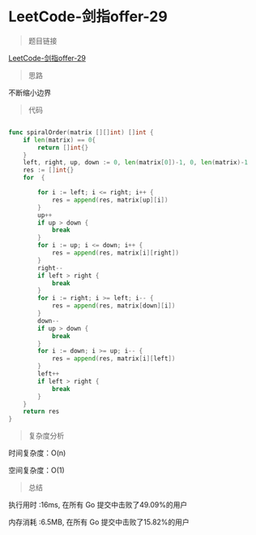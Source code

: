 # LeetCode-剑指offer-29

>题目链接

[LeetCode-剑指offer-29](https://leetcode-cn.com/problems/shun-shi-zhen-da-yin-ju-zhen-lcof/)

> 思路

不断缩小边界

>代码

```go

func spiralOrder(matrix [][]int) []int {
    if len(matrix) == 0{
        return []int{}
    }
    left, right, up, down := 0, len(matrix[0])-1, 0, len(matrix)-1
    res := []int{}
    for  {

        for i := left; i <= right; i++ {
            res = append(res, matrix[up][i])
        }
        up++
        if up > down {
            break
        }
        for i := up; i <= down; i++ {
            res = append(res, matrix[i][right])
        }
        right--
        if left > right {
            break
        }
        for i := right; i >= left; i-- {
            res = append(res, matrix[down][i])
        }
        down--
        if up > down {
            break
        }
        for i := down; i >= up; i-- {
            res = append(res, matrix[i][left])
        }
        left++
        if left > right {
            break
        }
    }
    return res
}


```

>复杂度分析

时间复杂度：O(n)

空间复杂度：O(1)

>总结

执行用时 :16ms, 在所有 Go 提交中击败了49.09%的用户

内存消耗 :6.5MB, 在所有 Go 提交中击败了15.82%的用户
